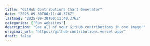 ```yaml
---
title: "GitHub Contributions Chart Generator"
date: "2025-09-30T00:11:40.376Z"
lastmod: "2025-09-30T00:11:40.376Z"
categories: ["Fun websites"]
description: "See all of your GitHub contributions in one image!"
original_url: "https://github-contributions.vercel.app/"
draft: false
---
```

